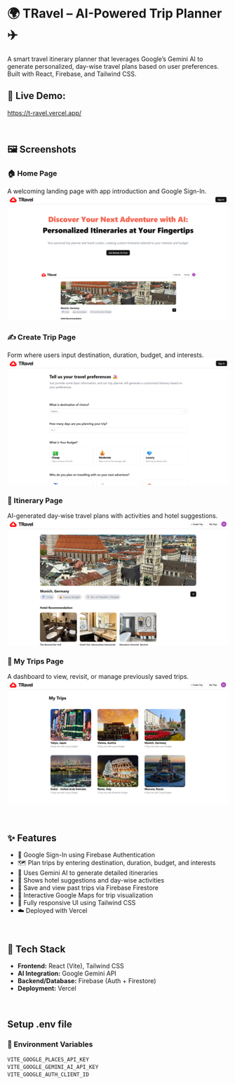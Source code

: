 # 🌍 TRavel – AI-Powered Trip Planner ✈️

A smart travel itinerary planner that leverages Google’s Gemini AI to generate personalized, day-wise travel plans based on user preferences. Built with React, Firebase, and Tailwind CSS.

## 🚀 Live Demo:
https://t-ravel.vercel.app/

<br />


## 🖼️ Screenshots

### 🏠 Home Page
A welcoming landing page with app introduction and Google Sign-In.
![Home Page](./Screenshots/home.png)



### ✍️ Create Trip Page
Form where users input destination, duration, budget, and interests.
![Create Trip Page](./Screenshots/createTrip.png)



### 🧳 Itinerary Page
AI-generated day-wise travel plans with activities and hotel suggestions.
![Itinerary Page](./Screenshots/viewTrips.png)



### 📁 My Trips Page
A dashboard to view, revisit, or manage previously saved trips.
![My Trips Page](./Screenshots/trip.png)


<br />


## ✨ Features

- 🔐 Google Sign-In using Firebase Authentication
- 🗺️ Plan trips by entering destination, duration, budget, and interests
- 🤖 Uses Gemini AI to generate detailed itineraries
- 🏨 Shows hotel suggestions and day-wise activities
- 💾 Save and view past trips via Firebase Firestore
- 📍 Interactive Google Maps for trip visualization
- 🎨 Fully responsive UI using Tailwind CSS
- ☁️ Deployed with Vercel


<br />


## 🧰 Tech Stack

- **Frontend:** React (Vite), Tailwind CSS
- **AI Integration:** Google Gemini API
- **Backend/Database:** Firebase (Auth + Firestore)
- **Deployment:** Vercel

<br />

## Setup .env file
### :key: Environment Variables


```js
VITE_GOOGLE_PLACES_API_KEY
VITE_GOOGLE_GEMINI_AI_API_KEY
VITE_GOOGLE_AUTH_CLIENT_ID
``` 


